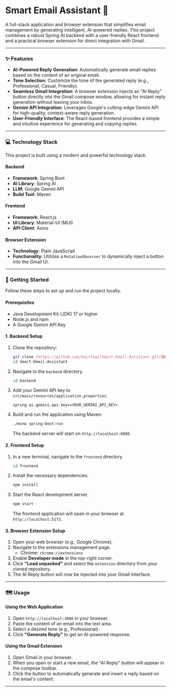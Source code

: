 # Smart Email Assistant 📧

A full-stack application and browser extension that simplifies email management by generating intelligent, AI-powered replies. This project combines a robust Spring AI backend with a user-friendly React frontend and a practical browser extension for direct integration with Gmail.

---

### ✨ Features

* **AI-Powered Reply Generation**: Automatically generate email replies based on the content of an original email.
* **Tone Selection**: Customize the tone of the generated reply (e.g., Professional, Casual, Friendly).
* **Seamless Gmail Integration**: A browser extension injects an "AI Reply" button directly into the Gmail compose window, allowing for instant reply generation without leaving your inbox.
* **Gemini API Integration**: Leverages Google's cutting-edge Gemini API for high-quality, context-aware reply generation.
* **User-Friendly Interface**: The React-based frontend provides a simple and intuitive experience for generating and copying replies.

---

### 💻 Technology Stack

This project is built using a modern and powerful technology stack.

#### Backend
* **Framework**: Spring Boot
* **AI Library**: Spring AI
* **LLM**: Google Gemini API
* **Build Tool**: Maven

#### Frontend
* **Framework**: React.js
* **UI Library**: Material-UI (MUI)
* **API Client**: Axios

#### Browser Extension
* **Technology**: Plain JavaScript
* **Functionality**: Utilizes a `MutationObserver` to dynamically inject a button into the Gmail UI.

---

### 🚀 Getting Started

Follow these steps to set up and run the project locally.

#### Prerequisites

* Java Development Kit (JDK) 17 or higher
* Node.js and npm
* A Google Gemini API Key

#### 1. Backend Setup

1.  Clone the repository:
    ```bash
    git clone [https://github.com/bairisai/Smart-Email-Assistant.git](https://github.com/bairisai/Smart-Email-Assistant.git)
    cd Smart-Email-Assistant
    ```
2.  Navigate to the `backend` directory.
    ```bash
    cd backend
    ```
3.  Add your Gemini API key to `src/main/resources/application.properties`.
    ```properties
    spring.ai.gemini.api-key=<YOUR_GEMINI_API_KEY>
    ```
4.  Build and run the application using Maven:
    ```bash
    ./mvnw spring-boot:run
    ```
    The backend server will start on `http://localhost:8080`.

#### 2. Frontend Setup

1.  In a new terminal, navigate to the `frontend` directory.
    ```bash
    cd frontend
    ```
2.  Install the necessary dependencies.
    ```bash
    npm install
    ```
3.  Start the React development server.
    ```bash
    npm start
    ```
    The frontend application will open in your browser at `http://localhost:5173`.

#### 3. Browser Extension Setup

1.  Open your web browser (e.g., Google Chrome).
2.  Navigate to the extensions management page.
    * Chrome: `chrome://extensions`
3.  Enable **Developer mode** in the top-right corner.
4.  Click **"Load unpacked"** and select the `extension` directory from your cloned repository.
5.  The AI Reply button will now be injected into your Gmail interface.

---

### 🗺️ Usage

#### Using the Web Application

1.  Open `http://localhost:3000` in your browser.
2.  Paste the content of an email into the text area.
3.  Select a desired tone (e.g., Professional).
4.  Click **"Generate Reply"** to get an AI-powered response.

#### Using the Gmail Extension

1.  Open Gmail in your browser.
2.  When you open or start a new email, the "AI Reply" button will appear in the compose toolbar.
3.  Click the button to automatically generate and insert a reply based on the email's content.

---
